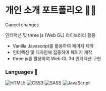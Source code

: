 <h1>개인 소개 포트폴리오 🙌🏼</h1>Cancel changes

<p>인터랙션 및 three js (Web GL) 라이브러리 활용</p>

<ul>
  <li>Vanilla Javascript를 활용하여 페이지 제작</li>
  <li>인터렉션 및 디자인에 집중하여 페이지 제작</li>
  <li>three js를 활용하여 Web GL 3d 인터렉션 구현</li>
</ul>

<h3>Languages 🔨</h3>

![HTML5](https://img.shields.io/badge/html5-%23E34F26.svg?style=for-the-badge&logo=html5&logoColor=white)
![CSS3](https://img.shields.io/badge/css3-%231572B6.svg?style=for-the-badge&logo=css3&logoColor=white)
![SASS](https://img.shields.io/badge/SASS-hotpink.svg?style=for-the-badge&logo=SASS&logoColor=white)
![JavaScript](https://img.shields.io/badge/javascript-%23323330.svg?style=for-the-badge&logo=javascript&logoColor=%23F7DF1E)
